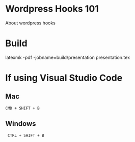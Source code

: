 # Wordpress Hooks 101

About wordpress hooks 

# Build 

latexmk -pdf -jobname=build/presentation presentation.tex

# If using Visual Studio Code

## Mac 

   `` CMD + SHIFT + B ``

## Windows 
 
  `` CTRL + SHIFT + B``
